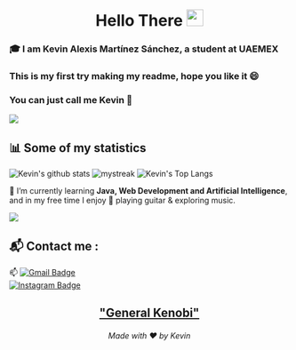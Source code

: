 <h1 align="center">Hello There <img src="https://github.com/souvikguria98/souvikguria98/blob/master/Hi.gif" width="30"> </h1>

### :mortar_board: I am **Kevin Alexis Martínez Sánchez**, a student at **UAEMEX**

### This is my first try making my readme, hope you like it 😄
### You can just call me Kevin 🚀

<a href="https://www.youtube.com/watch?v=dQw4w9WgXcQ"><img src="https://user-images.githubusercontent.com/73097560/115834477-dbab4500-a447-11eb-908a-139a6edaec5c.gif"></a>

## 📊 Some of my statistics
![Kevin's github stats](https://github-readme-stats.vercel.app/api?username=KevinMartinez&show_icons=true&theme=tokyonight)
<img src="https://github-readme-streak-stats.herokuapp.com/?user=KevinMartinez&theme=tokyonight" alt="mystreak"/>
![Kevin's Top Langs](https://github-readme-stats.vercel.app/api/top-langs/?username=KevinMartinez&theme=tokyonight&layout=compact)

🌱 I’m currently learning **Java, Web Development and Artificial Intelligence**,  
and in my free time I enjoy 🎸 playing guitar & exploring music.  

<a href="https://www.youtube.com/watch?v=dQw4w9WgXcQ"><img src="https://user-images.githubusercontent.com/73097560/115834477-dbab4500-a447-11eb-908a-139a6edaec5c.gif"></a>

## 📬 Contact me : 
📫 [![Gmail Badge](https://img.shields.io/badge/-kevinmartinez@gmail.com-blue?style=flat-roundedrectangle&logo=Gmail&logoColor=white&link=mailto:kevinmartinez@gmail.com)](mailto:kevinmartinez@gmail.com)  
[![Instagram Badge](https://img.shields.io/badge/-kevin_mtz-E4405F?style=flat-roundedrectangle&logo=instagram&logoColor=white&link=https://www.instagram.com/kevin_mtz/)](https://www.instagram.com/kevin_mtz/)  

<h2 align="center"><a href="https://youtu.be/frszEJb0aOo?t=4">"General Kenobi"</a></h2>
<h6 align="center">Made with ❤️ by Kevin</h6>

